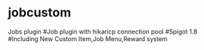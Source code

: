 # jobcustom
Jobs plugin
#Job plugin with hikaricp connection pool
#Spigot 1.8
#Including New Custom Item,Job Menu,Reward system
